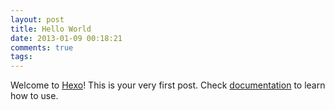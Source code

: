 ```yaml
---
layout: post
title: Hello World
date: 2013-01-09 00:18:21
comments: true
tags: 
---
```


Welcome to [Hexo](http://zespia.tw/hexo)! This is your very first post. Check [documentation](http://zespia.tw/hexo/docs) to learn how to use.